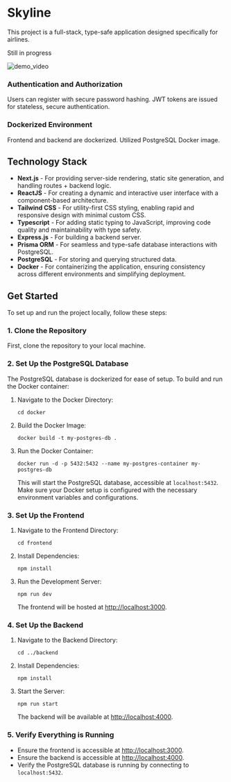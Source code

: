 # Skyline

This project is a full-stack, type-safe application designed specifically for airlines. 

Still in progress

![demo_video](https://github.com/user-attachments/assets/48903b09-e263-4978-9f65-5b986a042f72)

### Authentication and Authorization
Users can register with secure password hashing. JWT tokens are issued for stateless, secure authentication.

### Dockerized Environment
Frontend and backend are dockerized.
Utilized PostgreSQL Docker image.

## Technology Stack

- **Next.js** - For providing server-side rendering, static site generation, and handling routes + backend logic.
- **ReactJS** - For creating a dynamic and interactive user interface with a component-based architecture.
- **Tailwind CSS** - For utility-first CSS styling, enabling rapid and responsive design with minimal custom CSS.
- **Typescript** - For adding static typing to JavaScript, improving code quality and maintainability with type safety.
- **Express.js** - For building a backend server.
- **Prisma ORM** - For seamless and type-safe database interactions with PostgreSQL.
- **PostgreSQL** - For storing and querying structured data.
- **Docker** - For containerizing the application, ensuring consistency across different environments and simplifying deployment.

## Get Started

To set up and run the project locally, follow these steps:

### 1. Clone the Repository

First, clone the repository to your local machine.

### 2. Set Up the PostgreSQL Database

The PostgreSQL database is dockerized for ease of setup. To build and run the Docker container:

1. Navigate to the Docker Directory:

    ```
    cd docker
    ```

2. Build the Docker Image:

    ```
    docker build -t my-postgres-db .
    ```

3. Run the Docker Container:

    ```
    docker run -d -p 5432:5432 --name my-postgres-container my-postgres-db
    ```

   This will start the PostgreSQL database, accessible at `localhost:5432`. Make sure your Docker setup is configured with the necessary environment variables and configurations.

### 3. Set Up the Frontend

1. Navigate to the Frontend Directory:

    ```
    cd frontend
    ```

2. Install Dependencies:

    ```
    npm install
    ```

3. Run the Development Server:

    ```
    npm run dev
    ```

   The frontend will be hosted at [http://localhost:3000](http://localhost:3000).

### 4. Set Up the Backend

1. Navigate to the Backend Directory:

    ```
    cd ../backend
    ```

2. Install Dependencies:

    ```
    npm install
    ```

3. Start the Server:

    ```
    npm run start
    ```

   The backend will be available at [http://localhost:4000](http://localhost:4000).

### 5. Verify Everything is Running

- Ensure the frontend is accessible at [http://localhost:3000](http://localhost:3000).
- Ensure the backend is accessible at [http://localhost:4000](http://localhost:4000).
- Verify the PostgreSQL database is running by connecting to `localhost:5432`.




